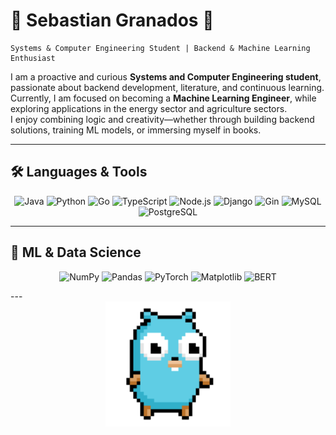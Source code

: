 # 🌿 Sebastian Granados 🌿

    Systems & Computer Engineering Student | Backend & Machine Learning Enthusiast

I am a proactive and curious **Systems and Computer Engineering student**, passionate about backend development, literature, and continuous learning.  
Currently, I am focused on becoming a **Machine Learning Engineer**, while exploring applications in the energy sector and agriculture sectors.  
I enjoy combining logic and creativity—whether through building backend solutions, training ML models, or immersing myself in books.

---

## 🛠️ Languages & Tools  
<div align="center">

![Java](https://img.shields.io/badge/Java-ED8B00?style=for-the-badge&logo=openjdk&logoColor=white) 
![Python](https://img.shields.io/badge/Python-3776AB?style=for-the-badge&logo=python&logoColor=white) 
![Go](https://img.shields.io/badge/Go-00ADD8?style=for-the-badge&logo=go&logoColor=white) 
![TypeScript](https://img.shields.io/badge/TypeScript-3178C6?style=for-the-badge&logo=typescript&logoColor=white) 
![Node.js](https://img.shields.io/badge/Node.js-339933?style=for-the-badge&logo=node.js&logoColor=white) 
![Django](https://img.shields.io/badge/Django-092E20?style=for-the-badge&logo=django&logoColor=white) 
![Gin](https://img.shields.io/badge/Gin-00ADD8?style=for-the-badge&logo=go&logoColor=white) 
![MySQL](https://img.shields.io/badge/MySQL-4479A1?style=for-the-badge&logo=mysql&logoColor=white) 
![PostgreSQL](https://img.shields.io/badge/PostgreSQL-4169E1?style=for-the-badge&logo=postgresql&logoColor=white)  

</div>

---

## 🤖 ML & Data Science  
<div align="center">

![NumPy](https://img.shields.io/badge/NumPy-013243?style=for-the-badge&logo=numpy&logoColor=white) 
![Pandas](https://img.shields.io/badge/Pandas-150458?style=for-the-badge&logo=pandas&logoColor=white) 
![PyTorch](https://img.shields.io/badge/PyTorch-EE4C2C?style=for-the-badge&logo=pytorch&logoColor=white) 
![Matplotlib](https://img.shields.io/badge/Matplotlib-11557c?style=for-the-badge&logo=plotly&logoColor=white) 
![BERT](https://img.shields.io/badge/BERT-NLP-brightgreen?style=for-the-badge&logo=google&logoColor=white)

</div>
---
<div align="center">
  <img src="gopher-shaking.gif" width="200"/>
</div>

